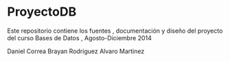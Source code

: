 ProyectoDB
==========

Este repositorio contiene los fuentes , documentación y diseño del proyecto del curso Bases de Datos , Agosto-Diciembre 2014

Daniel Correa 
Brayan Rodriguez
Alvaro Martinez
